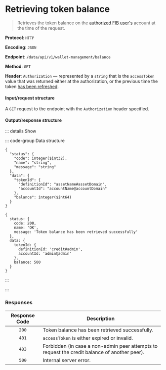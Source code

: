 # Retrieving token balance

> Retrieves the token balance on the [authorized FIB user's](../auth-controller/authorizing-a-user-in-the-system.md) account at the time of the request.

**Protocol**: `HTTP`

**Encoding**: `JSON`

**Endpoint**: `/data/api/v1/wallet-management/balance`

**Method**: `GET`

**Header**: `Authorization` — represented by a `string` that is the `accessToken` value that was returned either at the authorization, or the previous time the token [has been refreshed](../auth-controller/refreshing-authentication-tokens.md).

#### Input/request structure

A `GET` request to the endpoint with the `Authorization` header specified.

#### Output/response structure

::: details Show

::: code-group Data structure

```json5 [Structure]
{
  "status": {
    "code": integer($int32),
    "name": "string",
    "message": "string"
  },
  "data": {
    "tokenId": {
      "definitionId": "assetName#assetDomain",
      "accountId": "accountName@accountDomain"
    },
    "balance": integer($int64)
  }
}
```

```json5 [Example]
{
  status: {
    code: 200,
    name: 'OK',
    message: 'Token balance has been retrieved successfully'
  },
  data: {
    tokenId: {
      definitionId: 'credit#admin',
      accountId: 'admin@admin'
    },
    balance: 500
  }
}
```

:::

:::

### Responses

| Response Code | Description |
| :-: | --- |
| `200` | Token balance has been retrieved successfully. |
| `401` | `accessToken` is either expired or invalid. |
| `403` | Forbidden (in case a non-admin peer attempts to request the credit balance of another peer). |
| `500` | Internal server error. |
